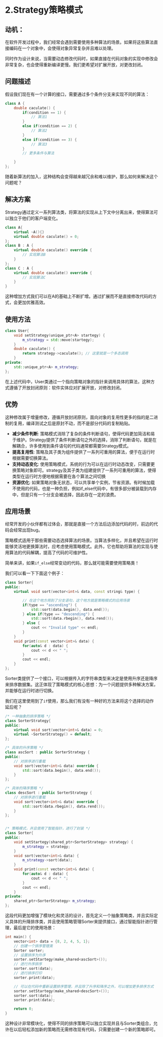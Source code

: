 # 2.Strategy策略模式
## 动机：
在软件开发过程中，我们经常会遇到需要使用多种算法的场景。如果将这些算法直接编码在一个对象中，会使得对象异常复杂并且难以处理。


同时作为设计来说，当需要动态修改代码时，如果直接在代码对象的实现中修改会非常复杂，也会使得重新编译更慢。我们更希望对扩展开放，对更改封闭。

## 问题描述
假设我们现在有一个计算的接口，需要通过多个条件分支来实现不同的算法：
```c++
class A {
    double caculate() {
        if(condition == 1) {
            // 算法1
        } 
        else if(condition == 2) {
            // 算法2
        }
        else if(condition == 3) {
            // 算法3
        }
        // 更多条件与算法

    }
};
```
随着新算法的加入，这种结构会变得越来越冗余和难以维护，那么如何来解决这个问题呢？


## 解决方案
Strategy通过定义一系列算法类，将算法的实现从上下文中分离出来，使得算法可以独立于他们的客户端变化。
```c++
class A{
    virtual ~A(){}
    virtual double caculate() = 0;
};
class B : A {
    virtual double caculate() override {
        // 实现算法B
    }
};
class C : A {
    virtual double caculate() override {
        // 实现算法C
    }
}
```
这种增加方式我们可以在A的基础上不断扩增。通过扩展而不是直接修改代码的方式，会更加优雅高效。

## 使用方法
```c++
class User{
    void setStrategy(unique_ptr<A> startegy) {
        m_strategy = std::move(startegy);
    }
    double caculate() {
        return strategy->caculate(); // 这里就是一个多态调用
    }
private:
    std::unique_ptr<A> m_strategy;
};
```
在上述代码中，User类通过一个指向策略对象的指针来调用具体的算法，这种方式遵循了开放封闭原则：软件实体应对扩展开放，对修改封闭。

## 优势
这种修改属于增量修改，遵循开放封闭原则，面向对象的复用性更多的指的是二进制的复用，编译测试之后是原封不动，而不是部分代码的复制粘贴。

- **减少条件判断**: 策略模式消除了复杂的条件判断语句，使得代码更加简洁和易于维护。Strategy提供了条件判断语句之外的选择，消除了判断语句，就是在解耦合，许多使用到条件语句的代码通常都需要Strategy模式。
- **提高复用性**: 策略及其子类为组件提供了一系列可重用的算法，便于在运行时根据需要切换算法。
- **支持动态变化**: 使用策略模式，系统的行为可以在运行时动态改变，只需要更换策略对象即可。strategy及其子类为组建提供了一系列可重用的算法，使得类型在运行时方便地根据需要在各个算法之间切换
- **资源优化**: 如果策略对象无状态，可以共享单个实例，节省资源。有时候加载不使用的代码，也是一种负担，例如if_else代码中，有很多部分被装载到内存中，但是只有一个分支会被选择，因此存在一定的浪费。

## 应用场景
经常开发的小伙伴都有过体会，那就是直接一个方法后边添加代码的时，前边的代码会经常出现bug。

策略模式适用于那些需要动态选择算法的场景。当算法多样化，并且希望在运行时能够灵活地更换算法时，应考虑使用策略模式。此外，它也帮助将算法的实现与使用算法的代码解耦，提高了代码的可维护性。

简单来讲，如果`if_else`经常变动的代码，那么就可能需要使用策略类！


我们可以看一下下面这个例子：
```cpp
class Sorter{
public:
    virtual void sort(vector<int>& data, const string& type) {

        // 在这个地方用到了分支语句，这个地方就是策略模式的应用场景
        if(type == "ascending") {
            std::sort(data.begin(), data.end());
        } else if(type == "descending") {
            std::sort(data.rbegin(), data.rend());
        } else {
            cout << "Invalid type" << endl;
        }
    }
    void print(const vector<int>& data) {
        for(auto& d : data) {
            cout << d << " ";
        }
        cout << endl;
    }
};
```
Sorter类提供了一个接口，可以根据传入的字符串类型来决定是使用升序还是降序来排序数据集。这正体现了策略模式的核心思想：为一个问题提供多种解决方案，并能够在运行时进行切换。

我们在这里使用到了`if`使用，那么我们有没有一种好的方法来将这个选择的动作延后呢？


```cpp
/* 一种抽象的排序策略 */ 
class SorterStrategy{
public:
    virtual void sort(vector<int>& data) = 0;
    virtual ~SorterStrategy() = default;
};

/* 具体的升序策略 */ 
class ascSort : public SorterStrategy {
public:
    // 对排序进行重载
    void sort(vector<int>& data) override {
        std::sort(data.begin(), data.end());
    }
};

/* 具体的降序策略 */ 
class descSort : public SorterStrategy {
    // 对排序进行重载
    void sort(vector<int>& data) override {
        std::sort(data.rbegin(), data.rend());
    }
};


/* 策略模式，并且使用了智能指针，进行了封装 */ 
class Sorter{
public:
    void setStartegy(shared_ptr<SorterStrategy> strategy) {
        m_strategy = strategy;
    }
    void sort(vector<int>& data) {
        m_strategy->sort(data);
    }
    void print(const vector<int>& data) {
        for(auto& d : data) {
            cout << d << " ";
        }
        cout << endl;
    }
private:
    shared_ptr<SorterStrategy> m_strategy;
};

```

这段代码更加增强了模块化和灵活的设计，首先定义一个抽象策略类，并且实际定义具体的升降排序类，并且使用策略管理Sorter来提供接口，通过智能指针进行管理，最后是它的使用场景：


```cpp
int main() {
    vector<int> data = {8, 2, 4, 5, 1};
    // 创建一个排序管理类
    Sorter sorter;
    // 设置排序为升序
    sorter.setStartegy(make_shared<ascSort>());
    // 进行升序排序
    sorter.sort(data);
    // 进行排序打印
    sorter.print(data);

    // 可以在代码中重新设置排序管理，并且除了升序和降序之外，可以增加更多排序方式
    sorter.setStartegy(make_shared<descSort>());
    sorter.sort(data);
    sorter.print(data);

    return 0;
}
```

这种设计非常模块化，使得不同的排序策略可以独立实现并且与Sorter类组合，允许在以后轻松添加新的策略而无需修改现有代码，只需要创建一个新的策略即可。


